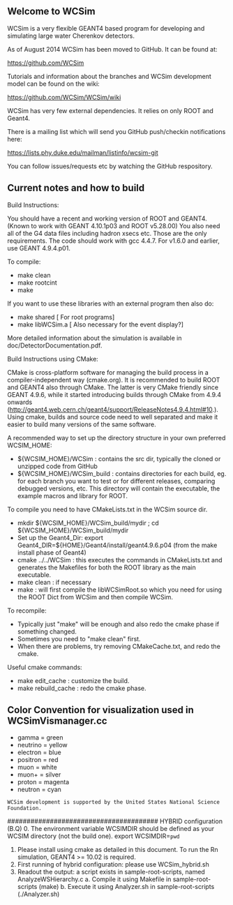 ## Welcome to WCSim

WCSim is a very flexible GEANT4 based program for developing and
simulating large water Cherenkov detectors.

As of August 2014 WCSim has been moved to GitHub.  It can be found at:

https://github.com/WCSim

Tutorials and information about the branches and WCSim development model can be
found on the wiki:

https://github.com/WCSim/WCSim/wiki

WCSim has very few external dependencies.  It relies on only ROOT and Geant4.

There is a mailing list which will send you GitHub push/checkin
notifications here:

https://lists.phy.duke.edu/mailman/listinfo/wcsim-git

You can follow issues/requests etc by watching the GitHub respository.

## Current notes and how to build

Build Instructions:

You should have a recent and working version of ROOT and GEANT4.
(Known to work with GEANT 4.10.1p03 and ROOT v5.28.00)  You also need all of the G4
data files including hadron xsecs etc.  Those are the only
requirements.  The code should work with gcc 4.4.7. For v1.6.0 and earlier, use GEANT 4.9.4.p01.

To compile: 
* make clean 
* make rootcint
* make

If you want to use these libraries with an external program then also do:
* make shared      [ For root programs]
* make libWCSim.a  [ Also necessary for the event display?]

More detailed information about the simulation is available in
doc/DetectorDocumentation.pdf.

Build Instructions using CMake:

CMake is cross-platform software for managing the build process in 
a compiler-independent way (cmake.org). 
It is recommended to build ROOT and GEANT4 also through CMake. The 
latter is very CMake friendly since GEANT 4.9.6, while it started introducing
builds through CMake from 4.9.4 onwards (http://geant4.web.cern.ch/geant4/support/ReleaseNotes4.9.4.html#10.).
Using cmake, builds and source code need to well separated and make
it easier to build many versions of the same software.

A recommended way to set up the directory structure in your own
preferred WCSIM_HOME:
- ${WCSIM_HOME}/WCSim : contains the src dir, typically the cloned or 
  unzipped code from GitHub
- ${WCSIM_HOME}/WCSim_build : contains directories for each build, eg.
  for each branch you want to test or for different releases, comparing
  debugged versions, etc.
  This directory will contain the executable, the example macros and
  library for ROOT.

To compile you need to have CMakeLists.txt in the WCSim source dir.
* mkdir ${WCSIM_HOME}/WCSim_build/mydir ; cd ${WCSIM_HOME}/WCSim_build/mydir
* Set up the Geant4_Dir: export Geant4_DIR=${HOME}/Geant4/install/geant4.9.6.p04 
  (from the make install phase of Geant4)
* cmake ../../WCSim : this executes the commands in CMakeLists.txt and generates
  the Makefiles for both the ROOT library as the main executable.
* make clean : if necessary
* make : will first compile the libWCSimRoot.so which you need for using
  the ROOT Dict from WCSim and then compile WCSim.

To recompile:
* Typically just "make" will be enough and also redo the cmake phase if
  something changed.
* Sometimes you need to "make clean" first.
* When there are problems, try removing CMakeCache.txt, and redo the cmake.

Useful cmake commands:
* make edit_cache : customize the build.
* make rebuild_cache : redo the cmake phase.



## Color Convention for visualization used in WCSimVismanager.cc

* gamma = green
* neutrino = yellow
* electron = blue
* positron = red
* muon = white
* muon+ = silver
* proton = magenta
* neutron = cyan

```
WCSim development is supported by the United States National Science Foundation.
```

#######################################
HYBRID configuration (B.Q)
0. The environment variable WCSIMDIR should be defined as your WCSIM directory (not the build one).
export WCSIMDIR=`pwd`
1. Please install using cmake as detailed in this document. To run the Rn simulation, GEANT4 >= 10.02 is required.
2. First running of hybrid configuration: please use WCSim_hybrid.sh
3. Readout the output: a script exists in sample-root-scripts, named AnalyzeWSHierarchy.c
a. Compile it using Makefile in sample-root-scripts (make)
b. Execute it using Analyzer.sh in sample-root-scripts (./Analyzer.sh)